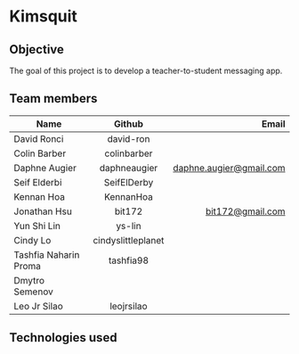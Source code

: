 # Kimsquit

## Objective  
The goal of this project is to develop a teacher-to-student messaging app.

## Team members
| Name          | Github        | Email  |
| ------------- |:-------------:| -----:|
| David Ronci | david-ron | |
| Colin Barber | colinbarber |  |
| Daphne Augier | daphneaugier | daphne.augier@gmail.com |
| Seif Elderbi | SeifElDerby |  |
| Kennan Hoa | KennanHoa |  |
| Jonathan Hsu | bit172 | bit172@gmail.com |
| Yun Shi Lin | ys-lin | |
| Cindy Lo | cindyslittleplanet |  |
| Tashfia Naharin Proma | tashfia98 |  |
| Dmytro Semenov |  |  |
| Leo Jr Silao | leojrsilao |  |

## Technologies used
